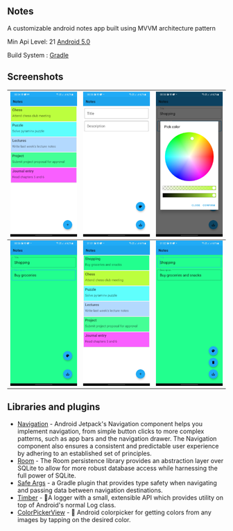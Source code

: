 ## Notes

A customizable android notes app built using MVVM architecture pattern 

Min Api Level: 21 [Android 5.0](https://developer.android.com/studio/releases/platforms)

Build System : [Gradle](https://gradle.org/)

## Screenshots

| <img src="images/NotesHome.jpg"/> | <img src="images/NewNoteEmpty.jpg"/> | <img src="images/PickColor.jpg"/> |
|---|---|---|
| <img src="images/NewNoteFilled.jpg"/> | <img src="images/UpdatedNotesHome.jpg"/> | <img src="images/EditNote.jpg"/> |

## Libraries and plugins

- [Navigation](https://developer.android.com/guide/navigation#:~:text=Android%20Jetpack's%20Navigation%20component%20helps,an%20established%20set%20of%20principles.) -  Android Jetpack's Navigation component helps you implement navigation, from simple button clicks to more complex patterns, such as app bars and the navigation drawer. The Navigation component also ensures a consistent and predictable user experience by adhering to an established set of principles.
- [Room](https://developer.android.com/training/data-storage/room) - The Room persistence library provides an abstraction layer over SQLite to allow for more robust database access while harnessing the full power of SQLite.
- [Safe Args](https://developer.android.com/guide/navigation/navigation-pass-data#Safe-args) - a Gradle plugin that provides type safety when navigating and passing data between navigation destinations.
- [Timber](https://github.com/JakeWharton/timber) - 🌳A logger with a small, extensible API which provides utility on top of Android's normal Log class.
- [ColorPickerView](https://github.com/skydoves/ColorPickerView) - 🎨 Android colorpicker for getting colors from any images by tapping on the desired color.
